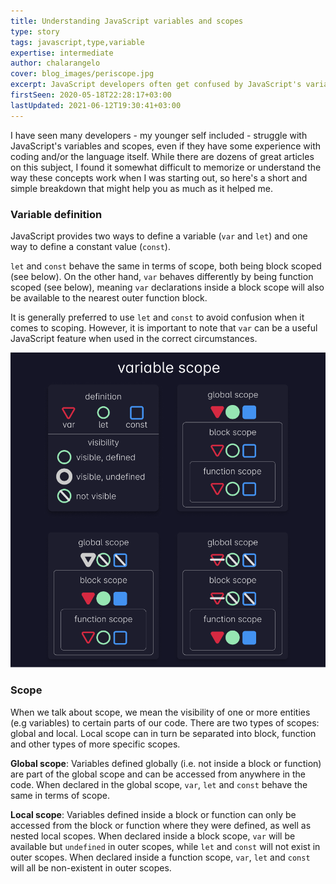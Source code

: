 ```yaml
---
title: Understanding JavaScript variables and scopes
type: story
tags: javascript,type,variable
expertise: intermediate
author: chalarangelo
cover: blog_images/periscope.jpg
excerpt: JavaScript developers often get confused by JavaScript's variables and scope. Here's a quick guide to understanding and remembering everything related to these concepts.
firstSeen: 2020-05-18T22:28:17+03:00
lastUpdated: 2021-06-12T19:30:41+03:00
---
```


I have seen many developers - my younger self included - struggle with JavaScript's variables and scopes, even if they have some experience with coding and/or the language itself. While there are dozens of great articles on this subject, I found it somewhat difficult to memorize or understand the way these concepts work when I was starting out, so here's a short and simple breakdown that might help you as much as it helped me.

### Variable definition

JavaScript provides two ways to define a variable (`var` and `let`) and one way to define a constant value (`const`).

`let` and `const` behave the same in terms of scope, both being block scoped (see below). On the other hand, `var` behaves differently by being function scoped (see below), meaning `var` declarations inside a block scope will also be available to the nearest outer function block.

It is generally preferred to use `let` and `const` to avoid confusion when it comes to scoping. However, it is important to note that `var` can be a useful JavaScript feature when used in the correct circumstances.

![Visualization of JavaScript variable scope](./blog_images/js-variable-scope.png)

### Scope

When we talk about scope, we mean the visibility of one or more entities (e.g variables) to certain parts of our code. There are two types of scopes: global and local. Local scope can in turn be separated into block, function and other types of more specific scopes.

**Global scope**: Variables defined globally (i.e. not inside a block or function) are part of the global scope and can be accessed from anywhere in the code. When declared in the global scope, `var`, `let` and `const` behave the same in terms of scope.

**Local scope**: Variables defined inside a block or function can only be accessed from the block or function where they were defined, as well as nested local scopes. When declared inside a block scope, `var` will be available but `undefined` in outer scopes, while `let` and `const` will not exist in outer scopes. When declared inside a function scope, `var`, `let` and `const` will all be non-existent in outer scopes.
